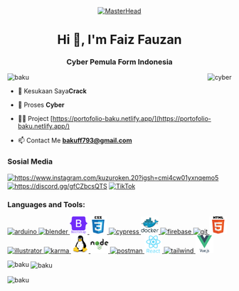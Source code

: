 <p align="center">
  <a href="https://discord.gg/gfCZbcsQTS">
    <img src="https://github.com/user-attachments/assets/27752ada-8613-4f74-b13d-d93941052a0a" alt="MasterHead">
  </a>
</p>
<h1 align="center">Hi 👋, I'm Faiz Fauzan</h1>
<h3 align="center">Cyber Pemula Form Indonesia</h3>
<img align="right" alt="cyber" width"400" src="https://cdn.dribbble.com/users/31818/screenshots/14955798/giff.gif"

<p align="left"> <img src="https://komarev.com/ghpvc/?username=baku&label=Profile%20views&color=0e75b6&style=flat" alt="baku" /> </p>

- 🔭 Kesukaan Saya**Crack**

- 🌱 Proses **Cyber**

- 👨‍💻 Project [https://portofolio-baku.netlify.app/](https://portofolio-baku.netlify.app/)

- 📫 Contact Me **bakuff793@gmail.com**

<h3 align="left">Sosial Media</h3>
<p align="left">
<a href="https://instagram.com/https://www.instagram.com/kuzuroken.20?igsh=cmi4cw01yxnqemo5" target="blank"><img align="center" src="https://raw.githubusercontent.com/rahuldkjain/github-profile-readme-generator/master/src/images/icons/Social/instagram.svg" alt="https://www.instagram.com/kuzuroken.20?igsh=cmi4cw01yxnqemo5" height="30" width="40" /></a>
<a href="https://discord.gg/https://discord.gg/gfCZbcsQTS" target="blank"><img align="center" src="https://raw.githubusercontent.com/rahuldkjain/github-profile-readme-generator/master/src/images/icons/Social/discord.svg" alt="https://discord.gg/gfCZbcsQTS" height="30" width="40" /></a>
   <a href="https://www.tiktok.com/@orenni" target="blank">
    <img align="center" src="https://w7.pngwing.com/pngs/814/840/png-transparent-tiktok-tiktok-logo-tiktok-icon.png" alt="TikTok" height="30" width="30" />
  </a>
</p>



<h3 align="left">Languages and Tools:</h3>
<p align="left"> <a href="https://www.arduino.cc/" target="_blank" rel="noreferrer"> <img src="https://cdn.worldvectorlogo.com/logos/arduino-1.svg" alt="arduino" width="40" height="40"/> </a> <a href="https://www.blender.org/" target="_blank" rel="noreferrer"> <img src="https://download.blender.org/branding/community/blender_community_badge_white.svg" alt="blender" width="40" height="40"/> </a> <a href="https://getbootstrap.com" target="_blank" rel="noreferrer"> <img src="https://raw.githubusercontent.com/devicons/devicon/master/icons/bootstrap/bootstrap-plain-wordmark.svg" alt="bootstrap" width="40" height="40"/> </a> <a href="https://www.w3schools.com/css/" target="_blank" rel="noreferrer"> <img src="https://raw.githubusercontent.com/devicons/devicon/master/icons/css3/css3-original-wordmark.svg" alt="css3" width="40" height="40"/> </a> <a href="https://www.cypress.io" target="_blank" rel="noreferrer"> <img src="https://raw.githubusercontent.com/simple-icons/simple-icons/6e46ec1fc23b60c8fd0d2f2ff46db82e16dbd75f/icons/cypress.svg" alt="cypress" width="40" height="40"/> </a> <a href="https://www.docker.com/" target="_blank" rel="noreferrer"> <img src="https://raw.githubusercontent.com/devicons/devicon/master/icons/docker/docker-original-wordmark.svg" alt="docker" width="40" height="40"/> </a> <a href="https://firebase.google.com/" target="_blank" rel="noreferrer"> <img src="https://www.vectorlogo.zone/logos/firebase/firebase-icon.svg" alt="firebase" width="40" height="40"/> </a> <a href="https://git-scm.com/" target="_blank" rel="noreferrer"> <img src="https://www.vectorlogo.zone/logos/git-scm/git-scm-icon.svg" alt="git" width="40" height="40"/> </a> <a href="https://www.w3.org/html/" target="_blank" rel="noreferrer"> <img src="https://raw.githubusercontent.com/devicons/devicon/master/icons/html5/html5-original-wordmark.svg" alt="html5" width="40" height="40"/> </a> <a href="https://www.adobe.com/in/products/illustrator.html" target="_blank" rel="noreferrer"> <img src="https://www.vectorlogo.zone/logos/adobe_illustrator/adobe_illustrator-icon.svg" alt="illustrator" width="40" height="40"/> </a> <a href="https://karma-runner.github.io/latest/index.html" target="_blank" rel="noreferrer"> <img src="https://raw.githubusercontent.com/detain/svg-logos/780f25886640cef088af994181646db2f6b1a3f8/svg/karma.svg" alt="karma" width="40" height="40"/> </a> <a href="https://www.linux.org/" target="_blank" rel="noreferrer"> <img src="https://raw.githubusercontent.com/devicons/devicon/master/icons/linux/linux-original.svg" alt="linux" width="40" height="40"/> </a> <a href="https://nodejs.org" target="_blank" rel="noreferrer"> <img src="https://raw.githubusercontent.com/devicons/devicon/master/icons/nodejs/nodejs-original-wordmark.svg" alt="nodejs" width="40" height="40"/> </a> <a href="https://postman.com" target="_blank" rel="noreferrer"> <img src="https://www.vectorlogo.zone/logos/getpostman/getpostman-icon.svg" alt="postman" width="40" height="40"/> </a> <a href="https://reactjs.org/" target="_blank" rel="noreferrer"> <img src="https://raw.githubusercontent.com/devicons/devicon/master/icons/react/react-original-wordmark.svg" alt="react" width="40" height="40"/> </a> <a href="https://tailwindcss.com/" target="_blank" rel="noreferrer"> <img src="https://www.vectorlogo.zone/logos/tailwindcss/tailwindcss-icon.svg" alt="tailwind" width="40" height="40"/> </a> <a href="https://vuejs.org/" target="_blank" rel="noreferrer"> <img src="https://raw.githubusercontent.com/devicons/devicon/master/icons/vuejs/vuejs-original-wordmark.svg" alt="vuejs" width="40" height="40"/> </a> </p>

<p><img align="left" src="https://github-readme-stats.vercel.app/api/top-langs?username=baku&show_icons=true&locale=en&layout=compact" alt="baku" /></p>

<p>&nbsp;<img align="center" src="https://github-readme-stats.vercel.app/api?username=baku&show_icons=true&locale=en" alt="baku" /></p>

<p><img align="center" src="https://github-readme-streak-stats.herokuapp.com/?user=baku&" alt="baku" /></p>
